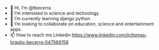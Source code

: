 - 👋 Hi, I’m @tbecerra
- 👀 I’m interested in science and technology
- 🌱 I’m currently learning django python
- 💞️ I’m looking to collaborate on education, science and entertainment apps.
- 📫 How to reach me Linkedin https://www.linkedin.com/in/tomas-braulio-becerra-047568158

<!---
tbecerra/tbecerra is a ✨ special ✨ repository because its `README.md` (this file) appears on your GitHub profile.
You can click the Preview link to take a look at your changes.
--->
